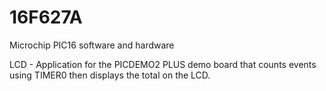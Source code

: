 16F627A
=======

Microchip PIC16 software and hardware

LCD - Application for the PICDEMO2 PLUS demo board that counts events using TIMER0 then displays the total on the LCD.

